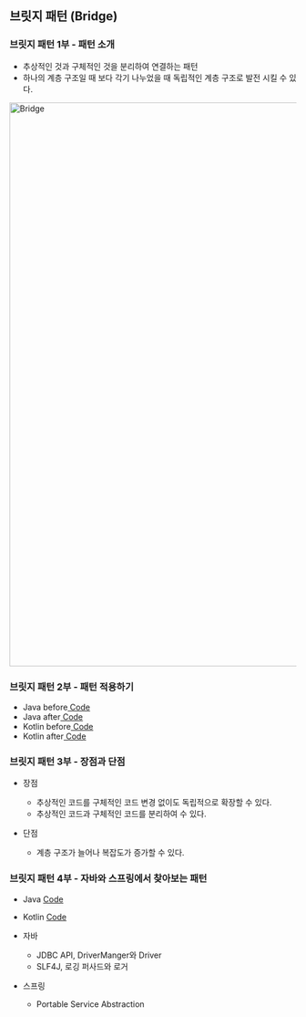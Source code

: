 ## 브릿지 패턴 (Bridge)

### 브릿지 패턴 1부 - 패턴 소개

- 추상적인 것과 구체적인 것을 분리하여 연결하는 패턴
- 하나의 계층 구조일 때 보다 각기 나누었을 때 독립적인 계층 구조로 발전 시킬 수 있다.

<img width="989" alt="Bridge" src="https://user-images.githubusercontent.com/64997245/187030483-1e384780-f462-422f-94c9-918d0ff354b3.png">

### 브릿지 패턴 2부 - 패턴 적용하기

- Java before<a href="../../example/src/main/kotlin/com/example/_02_structural_patterns/_07_bridge/java/_01_before">
  Code</a>
- Java after<a href="../../example/src/main/kotlin/com/example/_02_structural_patterns/_07_bridge/java/_02_after">
  Code</a>
- Kotlin before<a href="../../example/src/main/kotlin/com/example/_02_structural_patterns/_07_bridge/kt/_01_before">
  Code</a>
- Kotlin after<a href="../../example/src/main/kotlin/com/example/_02_structural_patterns/_07_bridge/kt/_02_after">
  Code</a>

### 브릿지 패턴 3부 - 장점과 단점

- 장점
    - 추상적인 코드를 구체적인 코드 변경 없이도 독립적으로 확장할 수 있다.
    - 추상적인 코드과 구체적인 코드를 분리하여 수 있다.

- 단점
    - 계층 구조가 늘어나 복잡도가 증가할 수 있다.

### 브릿지 패턴 4부 - 자바와 스프링에서 찾아보는 패턴

- Java <a href="../../example/src/main/kotlin/com/example/_02_structural_patterns/_07_bridge/java/_03_java">Code</a>
- Kotlin <a href="../../example/src/main/kotlin/com/example/_02_structural_patterns/_07_bridge/kt/_03_java">Code</a>


- 자바
    - JDBC API, DriverManger와 Driver
    - SLF4J, 로깅 퍼사드와 로거

- 스프링
    - Portable Service Abstraction
